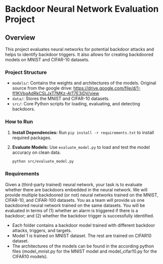 # Backdoor Neural Network Evaluation Project

## Overview
This project evaluates neural networks for potential backdoor attacks and helps to identify backdoor triggers. It also allows for creating backdoored models on MNIST and CIFAR-10 datasets.

### Project Structure
- `models/`: Contains the weights and architectures of the models. Original source from the google drive: https://drive.google.com/file/d/1-fI1KVbgAdRkCSLJxT7MKz-AIT7E3iDV/view
- `data/`: Stores the MNIST and CIFAR-10 datasets.
- `src/`: Core Python scripts for loading, evaluating, and detecting backdoors.

### How to Run
1. **Install Dependencies:**
   Run `pip install -r requirements.txt` to install required packages.

2. **Evaluate Models:**
   Use `evaluate_model.py` to load and test the model accuracy on clean data.

   ```bash
   python src/evaluate_model.py

### Requirements
Given a (third-party trained) neural network, your task is to evaluate whether there are backdoors embedded in the neural network. 
We will provide multiple backdoored (or not) neural networks trained on the MNIST, CIFAR-10, and CIFAR-100 datasets. 
You as a team will provide us one backdoored neural network trained on the same datasets.
You will be evaluated in terms of (1) whether an alarm is triggered if there is a backdoor; and (2) whether the backdoor trigger is successfully identified.  

- Each folder contains a backdoor model trained with different backdoor attacks, triggers, and targets.
- Model 1 is trained on MNIST dataset. The rest are trained on CIFAR10 dataset.
- The architectures of the models can be found in the according python files (model_mnist.py for the MNIST model and model_cifar10.py for the CIFAR10 models).
